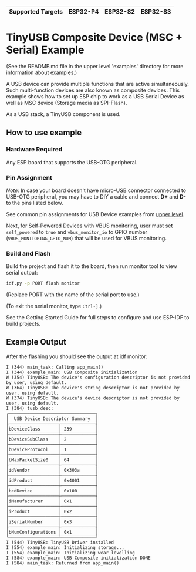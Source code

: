 | Supported Targets | ESP32-P4 | ESP32-S2 | ESP32-S3 |
| ----------------- | -------- | -------- | -------- |

# TinyUSB Composite Device (MSC + Serial) Example

(See the README.md file in the upper level 'examples' directory for more information about examples.)

A USB device can provide multiple functions that are active simultaneously. Such multi-function devices are also known as composite devices. This example shows how to set up ESP chip to work as a USB Serial Device as well as MSC device (Storage media as SPI-Flash).

As a USB stack, a TinyUSB component is used.

## How to use example

### Hardware Required

Any ESP board that supports the USB-OTG peripheral.

### Pin Assignment

_Note:_ In case your board doesn't have micro-USB connector connected to USB-OTG peripheral, you may have to DIY a cable and connect **D+** and **D-** to the pins listed below.

See common pin assignments for USB Device examples from [upper level](../../README.md#common-pin-assignments).

Next, for Self-Powered Devices with VBUS monitoring, user must set ``self_powered`` to ``true`` and ``vbus_monitor_io`` to GPIO number (``VBUS_MONITORING_GPIO_NUM``) that will be used for VBUS monitoring.

### Build and Flash

Build the project and flash it to the board, then run monitor tool to view serial output:

```bash
idf.py -p PORT flash monitor
```

(Replace PORT with the name of the serial port to use.)

(To exit the serial monitor, type ``Ctrl-]``.)

See the Getting Started Guide for full steps to configure and use ESP-IDF to build projects.

## Example Output

After the flashing you should see the output at idf monitor:

```
I (344) main_task: Calling app_main()
I (344) example_main: USB Composite initialization
W (354) TinyUSB: The device's configuration descriptor is not provided by user, using default.
W (364) TinyUSB: The device's string descriptor is not provided by user, using default.
W (374) TinyUSB: The device's device descriptor is not provided by user, using default.
I (384) tusb_desc:
┌─────────────────────────────────┐
│  USB Device Descriptor Summary  │
├───────────────────┬─────────────┤
│bDeviceClass       │ 239         │
├───────────────────┼─────────────┤
│bDeviceSubClass    │ 2           │
├───────────────────┼─────────────┤
│bDeviceProtocol    │ 1           │
├───────────────────┼─────────────┤
│bMaxPacketSize0    │ 64          │
├───────────────────┼─────────────┤
│idVendor           │ 0x303a      │
├───────────────────┼─────────────┤
│idProduct          │ 0x4001      │
├───────────────────┼─────────────┤
│bcdDevice          │ 0x100       │
├───────────────────┼─────────────┤
│iManufacturer      │ 0x1         │
├───────────────────┼─────────────┤
│iProduct           │ 0x2         │
├───────────────────┼─────────────┤
│iSerialNumber      │ 0x3         │
├───────────────────┼─────────────┤
│bNumConfigurations │ 0x1         │
└───────────────────┴─────────────┘
I (544) TinyUSB: TinyUSB Driver installed
I (554) example_main: Initializing storage...
I (554) example_main: Initializing wear levelling
I (584) example_main: USB Composite initialization DONE
I (584) main_task: Returned from app_main()
```
